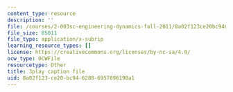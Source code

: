 ```yaml
---
content_type: resource
description: ''
file: /courses/2-003sc-engineering-dynamics-fall-2011/8a02f123ce20bc9462886957896198a1_1xJJu5p3dD0.srt
file_size: 85011
file_type: application/x-subrip
learning_resource_types: []
license: https://creativecommons.org/licenses/by-nc-sa/4.0/
ocw_type: OCWFile
resourcetype: Other
title: 3play caption file
uid: 8a02f123-ce20-bc94-6288-6957896198a1
---
```

